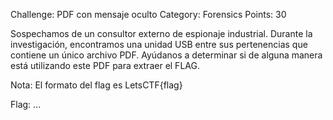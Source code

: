 Challenge: PDF con mensaje oculto
Category: Forensics
Points: 30

Sospechamos de un consultor externo de espionaje industrial. Durante la investigación, encontramos una unidad USB entre sus pertenencias que contiene un único archivo PDF. Ayúdanos a determinar si de alguna manera está utilizando este PDF para extraer el FLAG.

Nota: El formato del flag es LetsCTF{flag}

Flag: ...
